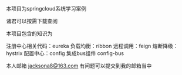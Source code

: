 本项目为springcloud系统学习案例

诸君可以按需下载查阅

本项目包含的知识为

注册中心相关代码：eureka
负载均衡：ribbon
远程调用：feign
熔断降级：hystrix
配置中心：config
集成bus组件 config-bus


本人邮箱 jacksona8@163.com 有问题可以提交到我的邮箱当中
